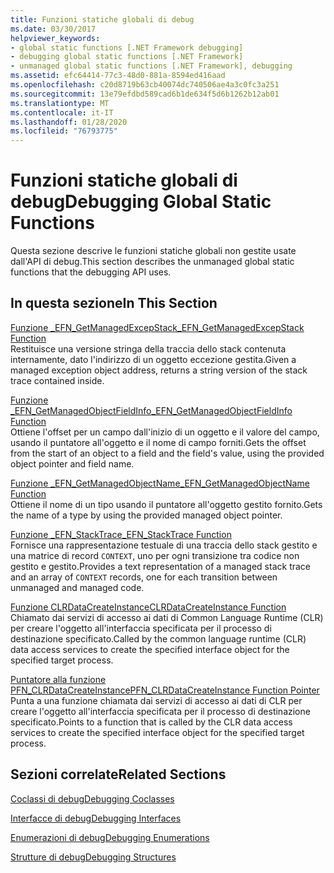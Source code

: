 ```yaml
---
title: Funzioni statiche globali di debug
ms.date: 03/30/2017
helpviewer_keywords:
- global static functions [.NET Framework debugging]
- debugging global static functions [.NET Framework]
- unmanaged global static functions [.NET Framework], debugging
ms.assetid: efc64414-77c3-48d0-881a-8594ed416aad
ms.openlocfilehash: c20d8719b63cb40074dc740506ae4a3c0fc3a251
ms.sourcegitcommit: 13e79efdbd589cad6b1de634f5d6b1262b12ab01
ms.translationtype: MT
ms.contentlocale: it-IT
ms.lasthandoff: 01/28/2020
ms.locfileid: "76793775"
---
```

# <a name="debugging-global-static-functions"></a><span data-ttu-id="2d1e1-102">Funzioni statiche globali di debug</span><span class="sxs-lookup"><span data-stu-id="2d1e1-102">Debugging Global Static Functions</span></span>
<span data-ttu-id="2d1e1-103">Questa sezione descrive le funzioni statiche globali non gestite usate dall'API di debug.</span><span class="sxs-lookup"><span data-stu-id="2d1e1-103">This section describes the unmanaged global static functions that the debugging API uses.</span></span>  
  
## <a name="in-this-section"></a><span data-ttu-id="2d1e1-104">In questa sezione</span><span class="sxs-lookup"><span data-stu-id="2d1e1-104">In This Section</span></span>  
 [<span data-ttu-id="2d1e1-105">Funzione _EFN_GetManagedExcepStack</span><span class="sxs-lookup"><span data-stu-id="2d1e1-105">_EFN_GetManagedExcepStack Function</span></span>](efn-getmanagedexcepstack-function.md)  
 <span data-ttu-id="2d1e1-106">Restituisce una versione stringa della traccia dello stack contenuta internamente, dato l'indirizzo di un oggetto eccezione gestita.</span><span class="sxs-lookup"><span data-stu-id="2d1e1-106">Given a managed exception object address, returns a string version of the stack trace contained inside.</span></span>  
  
 [<span data-ttu-id="2d1e1-107">Funzione _EFN_GetManagedObjectFieldInfo</span><span class="sxs-lookup"><span data-stu-id="2d1e1-107">_EFN_GetManagedObjectFieldInfo Function</span></span>](efn-getmanagedobjectfieldinfo-function.md)  
 <span data-ttu-id="2d1e1-108">Ottiene l'offset per un campo dall'inizio di un oggetto e il valore del campo, usando il puntatore all'oggetto e il nome di campo forniti.</span><span class="sxs-lookup"><span data-stu-id="2d1e1-108">Gets the offset from the start of an object to a field and the field's value, using the provided object pointer and field name.</span></span>  
  
 [<span data-ttu-id="2d1e1-109">Funzione _EFN_GetManagedObjectName</span><span class="sxs-lookup"><span data-stu-id="2d1e1-109">_EFN_GetManagedObjectName Function</span></span>](efn-getmanagedobjectname-function.md)  
 <span data-ttu-id="2d1e1-110">Ottiene il nome di un tipo usando il puntatore all'oggetto gestito fornito.</span><span class="sxs-lookup"><span data-stu-id="2d1e1-110">Gets the name of a type by using the provided managed object pointer.</span></span>  
  
 [<span data-ttu-id="2d1e1-111">Funzione _EFN_StackTrace</span><span class="sxs-lookup"><span data-stu-id="2d1e1-111">_EFN_StackTrace Function</span></span>](efn-stacktrace-function.md)  
 <span data-ttu-id="2d1e1-112">Fornisce una rappresentazione testuale di una traccia dello stack gestito e una matrice di record `CONTEXT`, uno per ogni transizione tra codice non gestito e gestito.</span><span class="sxs-lookup"><span data-stu-id="2d1e1-112">Provides a text representation of a managed stack trace and an array of `CONTEXT` records, one for each transition between unmanaged and managed code.</span></span>  
  
 [<span data-ttu-id="2d1e1-113">Funzione CLRDataCreateInstance</span><span class="sxs-lookup"><span data-stu-id="2d1e1-113">CLRDataCreateInstance Function</span></span>](clrdatacreateinstance-function.md)  
 <span data-ttu-id="2d1e1-114">Chiamato dai servizi di accesso ai dati di Common Language Runtime (CLR) per creare l'oggetto all'interfaccia specificata per il processo di destinazione specificato.</span><span class="sxs-lookup"><span data-stu-id="2d1e1-114">Called by the common language runtime (CLR) data access services to create the specified interface object for the specified target process.</span></span>  
  
 [<span data-ttu-id="2d1e1-115">Puntatore alla funzione PFN_CLRDataCreateInstance</span><span class="sxs-lookup"><span data-stu-id="2d1e1-115">PFN_CLRDataCreateInstance Function Pointer</span></span>](pfn-clrdatacreateinstance-function-pointer.md)  
 <span data-ttu-id="2d1e1-116">Punta a una funzione chiamata dai servizi di accesso ai dati di CLR per creare l'oggetto all'interfaccia specificata per il processo di destinazione specificato.</span><span class="sxs-lookup"><span data-stu-id="2d1e1-116">Points to a function that is called by the CLR data access services to create the specified interface object for the specified target process.</span></span>  
  
## <a name="related-sections"></a><span data-ttu-id="2d1e1-117">Sezioni correlate</span><span class="sxs-lookup"><span data-stu-id="2d1e1-117">Related Sections</span></span>  
 [<span data-ttu-id="2d1e1-118">Coclassi di debug</span><span class="sxs-lookup"><span data-stu-id="2d1e1-118">Debugging Coclasses</span></span>](debugging-coclasses.md)  
  
 [<span data-ttu-id="2d1e1-119">Interfacce di debug</span><span class="sxs-lookup"><span data-stu-id="2d1e1-119">Debugging Interfaces</span></span>](debugging-interfaces.md)  
  
 [<span data-ttu-id="2d1e1-120">Enumerazioni di debug</span><span class="sxs-lookup"><span data-stu-id="2d1e1-120">Debugging Enumerations</span></span>](debugging-enumerations.md)  
  
 [<span data-ttu-id="2d1e1-121">Strutture di debug</span><span class="sxs-lookup"><span data-stu-id="2d1e1-121">Debugging Structures</span></span>](debugging-structures.md)
